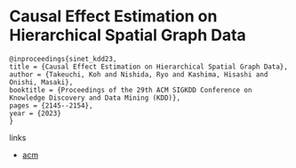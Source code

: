 # Causal Effect Estimation on Hierarchical Spatial Graph Data

```
@inproceedings{sinet_kdd23,
title = {Causal Effect Estimation on Hierarchical Spatial Graph Data},
author = {Takeuchi, Koh and Nishida, Ryo and Kashima, Hisashi and Onishi, Masaki},
booktitle = {Proceedings of the 29th ACM SIGKDD Conference on Knowledge Discovery and Data Mining (KDD)},
pages = {2145--2154},
year = {2023}
}
```

links
- [acm](https://dl.acm.org/doi/10.1145/3580305.3599269)
